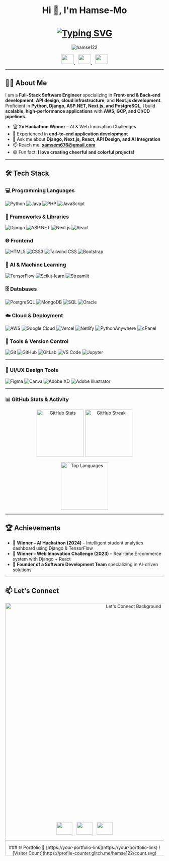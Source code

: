 <h1 align="center">Hi 💫, I'm Hamse-Mo </h1>
<div align="center">

  <!-- Animated Typing Header -->
  <h1>
    <a href="https://git.io/typing-svg">
      <img src="https://readme-typing-svg.herokuapp.com/?lines=Full-Stack+Software+Engineer;AI+Integration+Specialist;Hackathon+Champion;Open+Source+Contributor&center=true&size=30&color=FFD700&width=650&height=60&duration=4000&pause=1000" alt="Typing SVG" />
    </a>
  </h1>

  <!-- Profile Views -->
  <p align="center">
    <img src="https://komarev.com/ghpvc/?username=hamse122&label=Profile%20Views&color=FFD700&style=flat" alt="hamse122" />
  </p>

<!-- Social Links -->
<p align="center" style="margin: 0; padding: 0;">
  <a href="https://www.linkedin.com/in/hamse-mohamed-28a1a7351" target="_blank" style="margin: 0 5px;">
    <img src="https://raw.githubusercontent.com/rahuldkjain/github-profile-readme-generator/master/src/images/icons/Social/linked-in-alt.svg" height="30" width="40" style="border: none; margin: 0;" />
  </a>
  <a href="https://www.instagram.com/xamse8328/?hl=en" target="_blank" style="margin: 0 5px;">
    <img src="https://raw.githubusercontent.com/rahuldkjain/github-profile-readme-generator/master/src/images/icons/Social/instagram.svg" height="30" width="40" style="border: none; margin: 0;" />
  </a>
  <a href="https://www.facebook.com/share/12DtxupVJwk/" target="_blank" style="margin: 0 5px;">
    <img src="https://raw.githubusercontent.com/rahuldkjain/github-profile-readme-generator/master/src/images/icons/Social/facebook.svg" height="30" width="40" style="border: none; margin: 0;" />
  </a>
</p>

</div>

---

## 👨‍💻 About Me

I am a **Full-Stack Software Engineer** specializing in **Front-end & Back-end development**, **API design**, **cloud infrastructure**, and **Next.js development**.  
Proficient in **Python, Django, ASP.NET, Next.js, and PostgreSQL**, I build **scalable, high-performance applications** with **AWS, GCP, and CI/CD pipelines**.

- 🏆 **2x Hackathon Winner** – AI & Web Innovation Challenges  
- 🚀 Experienced in **end-to-end application development**  
- 💬 Ask me about **Django, Next.js, React, API Design, and AI Integration**  
- 📫 Reach me: **xamsem676@gmail.com**  
- 😄 Fun fact: **I love creating cheerful and colorful projects!**

---

## 🛠️ Tech Stack

### 💻 Programming Languages
![Python](https://img.shields.io/badge/-Python-3776AB?style=flat-square&logo=python&logoColor=white)
![Java](https://img.shields.io/badge/-Java-007396?style=flat-square&logo=java&logoColor=white)
![PHP](https://img.shields.io/badge/-PHP-777BB4?style=flat-square&logo=php&logoColor=white)
![JavaScript](https://img.shields.io/badge/-JavaScript-F7DF1E?style=flat-square&logo=javascript&logoColor=black)

### 🧩 Frameworks & Libraries
![Django](https://img.shields.io/badge/-Django-092E20?style=flat-square&logo=django&logoColor=white)
![ASP.NET](https://img.shields.io/badge/-ASP.NET-512BD4?style=flat-square&logo=dotnet&logoColor=white)
![Next.js](https://img.shields.io/badge/-Next.js-000000?style=flat-square&logo=nextdotjs&logoColor=white)
![React](https://img.shields.io/badge/-React-61DAFB?style=flat-square&logo=react&logoColor=black)

### 🌐 Frontend
![HTML5](https://img.shields.io/badge/-HTML5-E34F26?style=flat-square&logo=html5&logoColor=white)
![CSS3](https://img.shields.io/badge/-CSS3-1572B6?style=flat-square&logo=css3&logoColor=white)
![Tailwind CSS](https://img.shields.io/badge/-Tailwind_CSS-38B2AC?style=flat-square&logo=tailwind-css&logoColor=white)
![Bootstrap](https://img.shields.io/badge/-Bootstrap-7952B3?style=flat-square&logo=bootstrap&logoColor=white)

### 🧠 AI & Machine Learning
![TensorFlow](https://img.shields.io/badge/-TensorFlow-FF6F00?style=flat-square&logo=tensorflow&logoColor=white)
![Scikit-learn](https://img.shields.io/badge/-Scikit_learn-F7931E?style=flat-square&logo=scikit-learn&logoColor=white)
![Streamlit](https://img.shields.io/badge/-Streamlit-FF4B4B?style=flat-square&logo=streamlit&logoColor=white)

### 🗄️ Databases
![PostgreSQL](https://img.shields.io/badge/-PostgreSQL-336791?style=flat-square&logo=postgresql&logoColor=white)
![MongoDB](https://img.shields.io/badge/-MongoDB-47A248?style=flat-square&logo=mongodb&logoColor=white)
![SQL](https://img.shields.io/badge/-SQL-003B57?style=flat-square&logo=sqlite&logoColor=white)
![Oracle](https://img.shields.io/badge/-Oracle-F80000?style=flat-square&logo=oracle&logoColor=white)

### ☁️ Cloud & Deployment
![AWS](https://img.shields.io/badge/-AWS-232F3E?style=flat-square&logo=amazon-aws&logoColor=white)
![Google Cloud](https://img.shields.io/badge/-Google_Cloud-4285F4?style=flat-square&logo=google-cloud&logoColor=white)
![Vercel](https://img.shields.io/badge/-Vercel-000000?style=flat-square&logo=vercel&logoColor=white)
![Netlify](https://img.shields.io/badge/-Netlify-00C7B7?style=flat-square&logo=netlify&logoColor=white)
![PythonAnywhere](https://img.shields.io/badge/-PythonAnywhere-1F425F?style=flat-square&logo=python&logoColor=white)
![cPanel](https://img.shields.io/badge/-cPanel-FF6C2C?style=flat-square&logo=cpanel&logoColor=white)

### 🧰 Tools & Version Control
![Git](https://img.shields.io/badge/-Git-F05032?style=flat-square&logo=git&logoColor=white)
![GitHub](https://img.shields.io/badge/-GitHub-181717?style=flat-square&logo=github&logoColor=white)
![GitLab](https://img.shields.io/badge/-GitLab-FCA121?style=flat-square&logo=gitlab&logoColor=white)
![VS Code](https://img.shields.io/badge/-VS_Code-007ACC?style=flat-square&logo=visual-studio-code&logoColor=white)
![Jupyter](https://img.shields.io/badge/-Jupyter-F37626?style=flat-square&logo=jupyter&logoColor=white)

---

### 🎨 UI/UX Design Tools

![Figma](https://img.shields.io/badge/-Figma-F24E1E?style=flat-square&logo=figma&logoColor=white)
![Canva](https://img.shields.io/badge/-Canva-00C4CC?style=flat-square&logo=canva&logoColor=white)
![Adobe XD](https://img.shields.io/badge/-Adobe_XD-FF61F6?style=flat-square&logo=adobe-xd&logoColor=white)
![Adobe Illustrator](https://img.shields.io/badge/-Adobe_Illustrator-FF9A00?style=flat-square&logo=adobe-illustrator&logoColor=white)

---

### 📊 GitHub Stats & Activity  

<p align="center">
  <img src="https://github-readme-stats.vercel.app/api?username=hamse122&show_icons=true&theme=tokyonight" alt="GitHub Stats" height="150"/>
  <img src="https://github-readme-streak-stats.herokuapp.com/?user=hamse122&theme=tokyonight" alt="GitHub Streak" height="150"/>
</p>

<p align="center">
  <img src="https://github-readme-stats.vercel.app/api/top-langs?username=hamse122&show_icons=true&locale=en&layout=compact&theme=tokyonight" alt="Top Languages" height="150"/>
</p>


---



## 🏆 Achievements

- 🥇 **Winner – AI Hackathon (2024)** – Intelligent student analytics dashboard using Django & TensorFlow  
- 🥇 **Winner – Web Innovation Challenge (2023)** – Real-time E-commerce system with Django + React  
- 💼 **Founder of a Software Development Team** specializing in AI-driven solutions  

---

## 📫 Let's Connect

<p align="center">
  <img src="https://i.postimg.cc/XNBX8TMm/lets-connect-in-splashs-background-2CA4B0K-Photoroom.png" alt="Let's Connect Background" width="800"/>
</p>

<p align="center" style="position: relative; margin-top: -120px;">
  <a href="https://www.linkedin.com/in/hamse-mohamed-28a1a7351" target="_blank" style="margin: 0 5px;">
    <img src="https://raw.githubusercontent.com/rahuldkjain/github-profile-readme-generator/master/src/images/icons/Social/linked-in-alt.svg" height="40" width="50" />
  </a>
  <a href="https://twitter.com/your-twitter" target="_blank" style="margin: 0 5px;">
    <img src="https://raw.githubusercontent.com/rahuldkjain/github-profile-readme-generator/master/src/images/icons/Social/twitter.svg" height="40" width="50" />
  </a>
  <a href="https://wa.me/252653033254" target="_blank" style="margin: 0 5px;">
    <img src="https://upload.wikimedia.org/wikipedia/commons/6/6b/WhatsApp.svg" height="40" width="50" />
  </a>
</p>




---

<div align="center">
  ### 🌐 Portfolio  
  🔗 [https://your-portfolio-link](https://your-portfolio-link)  
  ![Visitor Count](https://profile-counter.glitch.me/hamse122/count.svg)
</div>
